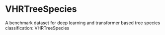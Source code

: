 # VHRTreeSpecies
A benchmark dataset for deep learning and transformer based tree species classification: VHRTreeSpecies
